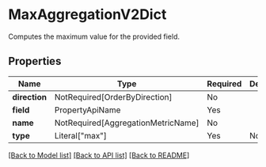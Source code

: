 # MaxAggregationV2Dict

Computes the maximum value for the provided field.

## Properties
| Name | Type | Required | Description |
| ------------ | ------------- | ------------- | ------------- |
**direction** | NotRequired[OrderByDirection] | No |  |
**field** | PropertyApiName | Yes |  |
**name** | NotRequired[AggregationMetricName] | No |  |
**type** | Literal["max"] | Yes | None |


[[Back to Model list]](../../README.md#documentation-for-models) [[Back to API list]](../../README.md#documentation-for-api-endpoints) [[Back to README]](../../README.md)
